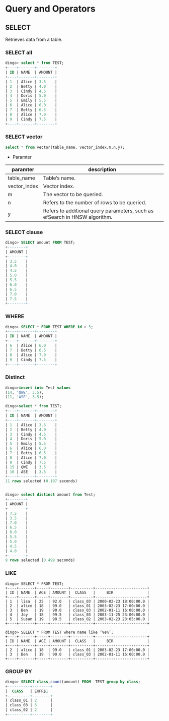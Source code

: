 # Query and Operators

## SELECT

Retrieves data from a table.

### SELECT  all

```sql
dingo> select * from TEST;
+----+-------+--------+
| ID | NAME  | AMOUNT |
+----+-------+--------+
| 1  | Alice | 3.5    |
| 2  | Betty | 4.0    |
| 3  | Cindy | 4.5    |
| 4  | Doris | 5.0    |
| 5  | Emily | 5.5    |
| 6  | Alice | 6.0    |
| 7  | Betty | 6.5    |
| 8  | Alice | 7.0    |
| 9  | Cindy | 7.5    |
+----+-------+--------+
```

### SELECT vector

```sql
select * from vector(table_name, vector_index,m,n,y); 
```
- Paramter

 | paramter     | description                                                                |
|--------------|----------------------------------------------------------------------------|
 | table_name   | Table‘s name.                                                              |
| vector_index | Vector index.                                                              |
| m            | The vector to be queried.                                                  |
 | n            | Refers to the number of rows to be queried.                                |
| y            | Refers to additional query parameters, such as efSearch in HNSW algorithm. |

### SELECT clause

```sql
dingo> SELECT amount FROM TEST;
+--------+
| AMOUNT |
+--------+
| 3.5    |
| 4.0    |
| 4.5    |
| 5.0    |
| 5.5    |
| 6.0    |
| 6.5    |
| 7.0    |
| 7.5    |
+--------+

```

### WHERE

```sql
dingo> SELECT * FROM TEST WHERE id > 5;
+----+-------+--------+
| ID | NAME  | AMOUNT |
+----+-------+--------+
| 6  | Alice | 6.0    |
| 7  | Betty | 6.5    |
| 8  | Alice | 7.0    |
| 9  | Cindy | 7.5    |
+----+-------+--------+
```

### Distinct 

```sql
dingo>insert into Test values
(14, 'QWE', 3.5),
(11, 'ASE', 3.5);

dingo>select * from TEST;
+----+-------+--------+
| ID | NAME  | AMOUNT |
+----+-------+--------+
| 1  | Alice | 3.5    |
| 2  | Betty | 4.0    |
| 3  | Cindy | 4.5    |
| 4  | Doris | 5.0    |
| 5  | Emily | 5.5    |
| 6  | Alice | 6.0    |
| 7  | Betty | 6.5    |
| 8  | Alice | 7.0    |
| 9  | Cindy | 7.5    |
| 15 | QWE   | 3.5    |
| 16 | ASE   | 3.5    |
+----+-------+--------+
11 rows selected (0.107 seconds)


dingo> select distinct amount from Test;
+--------+
| AMOUNT |
+--------+
| 7.5    |
| 3.5    |
| 7.0    |
| 6.5    |
| 6.0    |
| 5.5    |
| 5.0    |
| 4.5    |
| 4.0    |
+--------+
9 rows selected (0.499 seconds)

```
### LIKE

```
dingo> SELECT * FROM TEST;
+----+-------+-----+--------+----------+-----------------------+
| ID | NAME  | AGE | AMOUNT |  CLASS   |     BIR               |
+----+-------+-----+--------+----------+-----------------------+
| 1  | lisa  | 25  | 92.0   | class_03 | 2000-02-23 18:00:00.0 |
| 2  | alice | 18  | 99.0   | class_01 | 2003-02-23 17:00:00.0 |
| 3  | Ben   | 19  | 90.0   | class_03 | 2002-01-11 16:00:00.0 |
| 4  | Joy   | 18  | 99.5   | class_03 | 2003-11-25 23:00:00.0 |
| 5  | Susan | 19  | 98.5   | class_02 | 2003-02-23 23:05:00.0 |
+----+-------+-----+--------+----------+-----------------------+

dingo> SELECT * FROM TEST where name like ‘%e%’;
+----+-------+-----+--------+----------+-----------------------+
| ID | NAME  | AGE | AMOUNT |  CLASS   |     BIR               |
+----+-------+-----+--------+----------+-----------------------+
| 2  | alice | 18  | 99.0   | class_01 | 2003-02-23 17:00:00.0 |
| 3  | Ben   | 19  | 90.0   | class_03 | 2002-01-11 16:00:00.0 |
+----+-------+-----+--------+----------+-----------------------+
```

### GROUP BY

```sql
dingo> SELECT class,count(amount) FROM  TEST group by class;
+----------+--------+
|  CLASS   | EXPR$1 
+----------+--------+
| class_01 | 2      |
| class_03 | 6      |
| class_02 | 2      |
+----------+--------+
```
